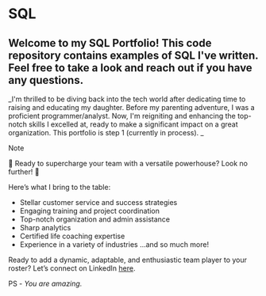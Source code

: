 # SQL
## Welcome to my SQL Portfolio! This code repository contains examples of SQL I've written. Feel free to take a look and reach out if you have any questions. 

_I'm thrilled to be diving back into the tech world after dedicating time to raising and educating my daughter. Before my parenting adventure, I was a proficient programmer/analyst. Now, I'm reigniting and enhancing the top-notch skills I excelled at, ready to make a significant impact on a great organization. This portfolio is step 1 (currently in process). _

> [!NOTE]
🎉 Ready to supercharge your team with a versatile powerhouse? Look no further! 🎉

Here’s what I bring to the table:
- Stellar customer service and success strategies
- Engaging training and project coordination
- Top-notch organization and admin assistance
- Sharp analytics
- Certified life coaching expertise
- Experience in a variety of industries
...and so much more!

Ready to add a dynamic, adaptable, and enthusiastic team player to your roster? Let’s connect on LinkedIn [here](https://www.linkedin.com/in/emptynestcoach/).

PS - _You are amazing._
